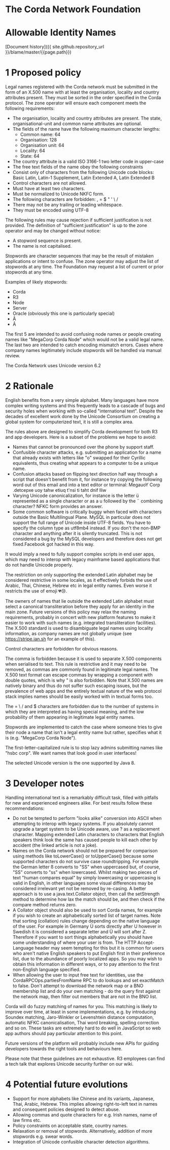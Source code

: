 The Corda Network Foundation
============================

Allowable Identity Names
========================

[Document history]({{ site.github.repository_url }}/blame/master/{{page.path}})

1 Proposed policy
===================

Legal names registered with the Corda network must be submitted in the form of an X.500 name with at least the 
organisation, locality and country attributes present. They must be sorted in the order specified in the Corda protocol. 
The zone operator will ensure each component meets the following requirements:

* The organisation, locality and country attributes are present. The state, organisational-unit and common name attributes 
are optional.
* The fields of the name have the following maximum character lengths:
    * Common name: 64
    * Organisation: 128
    * Organisation unit: 64
    * Locality: 64
    * State: 64
* The country attribute is a valid ISO 3166-1 two letter code in upper-case
* The free text fields of the name obey the following constraints
* Consist only of characters from the following Unicode code blocks: Basic Latin, Latin-1 Supplement, Latin Extended A, 
Latin Extended B
* Control characters are not allowed.
* Must have at least two characters.
* Must be normalized to Unicode NKFC form.
* The following characters are forbidden:  , = $ " ' \ /
* There may not be any trailing or leading whitespace.
* They must be encoded using UTF-8

The following rules may cause rejection if sufficient justification is not provided. The definition of "sufficient 
justification" is up to the zone operator and may be changed without notice:

* A stopword sequence is present.
* The name is not capitalised.

Stopwords are character sequences that may be the result of mistaken applications or intent to confuse. The zone 
operator may adjust the list of stopwords at any time. The Foundation may request a list of current or prior 
stopwords at any time.

Examples of likely stopwords:
* Corda
* R3
* Node
* Server
* Oracle (obviously this one is particularly special)
* Ã
* Â

The first 5 are intended to avoid confusing node names or people creating names like "MegaCorp Corda Node" which would 
not be a valid legal name. The last two are intended to catch encoding mismatch errors. Cases where company names 
legitimately include stopwords will be handled via manual review.

The Corda Network uses Unicode version 6.2

2 Rationale
===========
English benefits from a very simple alphabet. Many languages have more complex writing systems and this frequently 
leads to a cascade of bugs and security holes when working with so-called "international text". Despite the decades of 
excellent work done by the Unicode Consortium on creating a global system for computerized text, it is still a complex 
area.

The rules above are designed to simplify Corda development for both R3 and app developers. Here is a subset of the 
problems we hope to avoid:

* Names that cannot be pronounced over the phone by support staff.
* Confusible character attacks, e.g. submitting an application for a name that already exists with letters like "o" 
swapped for their Cyrillic equivalents, thus creating what appears to a computer to be a unique name.
* Confusion attacks based on flipping text direction half way through a script that doesn't benefit from it, for 
instance try copying the following word out of this email and into a text editor or terminal:  Mega‮proC‏
You will find that it isn't quite what you expected.
* Varying Unicode canonicalization, for instance is the letter ü represented as a single character or as a u followed 
by the ¨ combining character? NFKC form provides an answer.
* Some common software is critically buggy when faced with characters outside the Basic Multilingual Plane. MySQL in 
particular does not support the full range of Unicode inside UTF-8 fields. You have to specify the column type as 
utf8mb4 instead. If you don't the non-BMP character and anything after it is silently truncated. This is not considered 
a bug by the MySQL developers and therefore does not get fixed.Facebook got hacked in this way.

It would imply a need to fully support complex scripts in end user apps, which may need to interop with legacy mainframe 
based applications that do not handle Unicode properly.

The restriction on only supporting the extended Latin alphabet may be considered restrictive in some locales, as it 
effectively forbids the use of Arabic, Thai, Chinese, Hebrew etc in legal entity names. Even worse it restricts the use 
of emoji 💔😢.

The owners of names that lie outside the extended Latin alphabet must select a canonical transliteration before they 
apply for an identity in the main zone. Future versions of this policy may relax the naming requirements, probably in 
concert with new platform features to make it easier to work with such names (e.g. integrated transliteration facilities).
The X.500 standard is used to disambiguate legal names using locality information, as company names are not globally 
unique (see https://stripe.ian.sh for an example of this).

Control characters are forbidden for obvious reasons.

The comma is forbidden because it is used to separate X.500 components when serialised to text. This rule is restrictive 
and it may need to be removed, as commas are commonly found in legitimate legal names. The X.500 text format can escape 
commas by wrapping a component with double quotes, which is why " is also forbidden. Note that X.500 names are natively 
binary and thus do not suffer such escaping issues, but the prevalence of web apps and the entirely textual nature of 
the web protocol stack implies names should be easily worked with in textual forms too.

The = \ / and $ characters are forbidden due to the number of systems in which they are interpreted as having special 
meaning, and the low probability of them appearing in legitimate legal entity names.

Stopwords are implemented to catch the case where someone tries to give their node a name that isn't a legal entity name 
but rather, specifies what it is (e.g. "MegaCorp Corda Node"). 

The first-letter-capitalized rule is to stop lazy admins submitting names like "hsbc corp". We want names that look 
good in user interfaces!

The selected Unicode version is the one supported by Java 8.

3 Developer notes
=================

Handling international text is a remarkably difficult task, filled with pitfalls for new and experienced engineers 
alike. For best results follow these recommendations:
* Do not be tempted to perform "looks alike" conversion into ASCII when attempting to interop with legacy systems. If you 
absolutely cannot upgrade a target system to be Unicode aware, use ? as a replacement character. Mapping extended 
Latin characters to characters that English speakers think look the same has caused people to kill each other by 
accident (the linked article is not a joke).
* Names on the Corda network should not be prepared for comparison using methods like toLowerCase() or toUpperCase() 
because some supported characters do not survive case roundtripping. For example the German letter ß converts to "SS" 
when uppercased but, of course, "SS" converts to "ss" when lowercased. Whilst making two pieces of text "human compares 
equal" by simply lowercasing or uppercasing is valid in English, in other languages some visual differences may be 
considered irrelevant yet not be removed by re-casing. A better approach is to use a java.text.Collator object, then 
call the setStrength method to determine how lax the match should be, and then check if the compare method returns zero.
* A Collator object should also be used to sort Corda names, for example if you wish to create an alphabetically sorted 
list of target names. Note that sorting (collation) rules change depending on the native language of the user. For 
example in Germany Ü sorts directly after U however in Swedish it is considered a separate letter and Ü will sort after 
Z. Therefore if you want to sort things alphabetically you should have some understanding of where your user is from. 
The HTTP Accept-Language header may seem tempting for this but it is common for users who aren't native English 
speakers to put English first in their preference list, due to the abundance of poorly localized apps. So you may wish 
to obtain this information in different ways, or to pay attention to the first non-English language specified.
* When allowing the user to input free text for identities, use the CordaRPCOps.partiesFromName RPC to do lookups and 
set exactMatch to false. Don't attempt to download the network map or a BNO membership list and do your own matching - 
do the query first against the network map, then filter out members that are not in the BNO list. 

Corda will do fuzzy matching of names for you. This matching is likely to improve over time, at least in some 
implementations, e.g. by introducing Soundex matching, Jaro-Winkler or Levenshtein distance computation, automatic NFKC 
canonicalisation, Thai word breaking, spelling correction and so on. These tasks are extremely hard to do well in 
JavaScript so web app authors should pay particular attention to this point.

Future versions of the platform will probably include new APIs for guiding developers towards the right tools and 
behaviours here.

Please note that these guidelines are not exhaustive. R3 employees can find a tech talk that explores Unicode security 
further on our wiki.

4 Potential future evolutions
=============================

* Support for more alphabets like Chinese and its variants, Japanese, Thai, Arabic, Hebrew. This implies allowing 
right-to-left text in names and consequent policies designed to detect abuse.
* Allowing commas and quote characters for e.g. Irish names, name of law firms etc.
* Policy constraints on acceptable state, country names.
* Relaxation or removal of stopwords. Alternatively, addition of more stopwords e.g. swear words.
* Integration of Unicode confusible character detection algorithms.